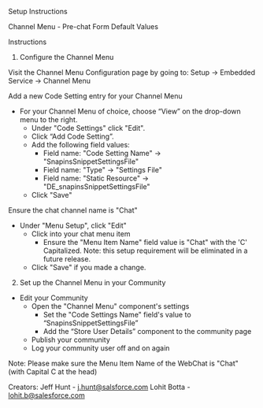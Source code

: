 Setup Instructions

Channel Menu - Pre-chat Form Default Values

Instructions

1) Configure the Channel Menu

Visit the Channel Menu Configuration page by going to: Setup → Embedded Service → Channel Menu

Add a new Code Setting entry for your Channel Menu

* For your Channel Menu of choice, choose “View” on the drop-down menu to the right.
    * Under "Code Settings" click "Edit".
    * Click “Add Code Setting”.
    * Add the following field values:
        * Field name: "Code Setting Name" → "SnapinsSnippetSettingsFile"
        * Field name: "Type" → "Settings File"
        * Field name: "Static Resource" → "DE_snapinsSnippetSettingsFile"
    * Click "Save"

Ensure the chat channel name is "Chat"

* Under "Menu Setup", click "Edit"
    * Click into your chat menu item
        * Ensure the "Menu Item Name" field value is "Chat" with the 'C' Capitalized. Note: this setup requirement will be eliminated in a future release.
    * Click "Save" if you made a change.



2. Set up the Channel Menu in your Community

* Edit your Community
    * Open the "Channel Menu" component's settings
        * Set the "Code Settings Name" field's value to “SnapinsSnippetSettingsFile”
        * Add the “Store User Details” component to the community page
    * Publish your community
    * Log your community user off and on again


Note: Please make sure the Menu Item Name of the WebChat is "Chat" (with Capital C at the head)


Creators:
Jeff Hunt - j.hunt@salsforce.com
Lohit Botta - lohit.b@salesforce.com
